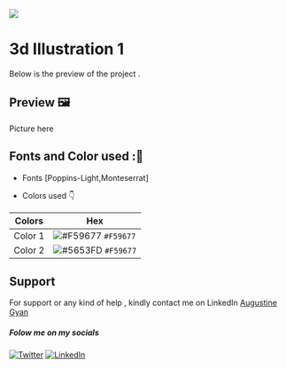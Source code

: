 <img src="https://img.shields.io/badge/Landing%20Pages-Beginner%20Friendly-blue">

# 3d Illustration 1
Below is the preview of the project .


## Preview :framed_picture:


Picture here  

## Fonts and Color used ::art:
- Fonts [Poppins-Light,Monteserrat]
  
- Colors used :point_down:



| Colors             | Hex                                                                |
| ----------------- | ------------------------------------------------------------------ |
|  Color 1| ![#F59677](https://via.placeholder.com/10/F59677/F59677.png) `#F59677` |
|  Color 2| ![#5653FD](https://via.placeholder.com/10/5653FD/5653FD.png) `#F59677` |





## Support

For support or any kind of help , kindly contact me on LinkedIn [Augustine Gyan](https://www.linkedin.com/in/augustinegyan/) 

##### Folow me on my socials
<a href="https://www.twitter.com/AugustineGyan7" target="_blank"><img src="https://img.shields.io/badge/Twitter-%230077B5.svg?&style=flat-square&logo=twitter&logoColor=white" alt="Twitter"></a>
<a href="https://www.linkedin.com/in/augustinegyan/" target="_blank"><img src="https://img.shields.io/badge/LinkedIn-%230077B5.svg?&style=flat-square&logo=linkedin&logoColor=white" alt="LinkedIn"></a>

